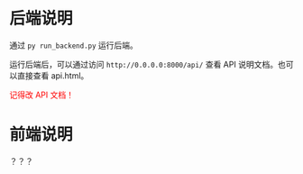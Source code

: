 # 后端说明

通过 `py run_backend.py` 运行后端。

运行后端后，可以通过访问 `http://0.0.0.0:8000/api/` 查看 API 说明文档。也可以直接查看 api.html。

<font color="red">记得改 API 文档！</font>

# 前端说明

？？？